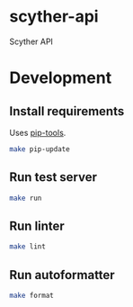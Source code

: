 # scyther-api

Scyther API

# Development

## Install requirements

Uses [pip-tools](https://github.com/jazzband/pip-tools).

```bash
make pip-update
```

## Run test server

```bash
make run
```

## Run linter

```bash
make lint
```

## Run autoformatter

```bash
make format
```

